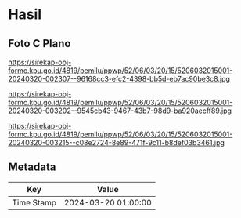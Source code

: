 # Hasil

## Foto C Plano

https://sirekap-obj-formc.kpu.go.id/4819/pemilu/ppwp/52/06/03/20/15/5206032015001-20240320-002307--96168cc3-efc2-4398-bb5d-eb7ac90be3c8.jpg

https://sirekap-obj-formc.kpu.go.id/4819/pemilu/ppwp/52/06/03/20/15/5206032015001-20240320-003202--9545cb43-9467-43b7-98d9-ba920aecff89.jpg

https://sirekap-obj-formc.kpu.go.id/4819/pemilu/ppwp/52/06/03/20/15/5206032015001-20240320-003215--c08e2724-8e89-471f-9c11-b8def03b3461.jpg


## Metadata

| Key        | Value               |
| ---------- | ------------------- |
| Time Stamp | 2024-03-20 01:00:00 |



